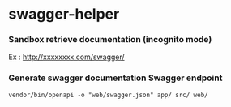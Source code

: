# swagger-helper


### Sandbox retrieve documentation (incognito mode)
Ex : http://xxxxxxxx.com/swagger/

### Generate swagger documentation Swagger endpoint 
`vendor/bin/openapi -o "web/swagger.json" app/ src/ web/`




